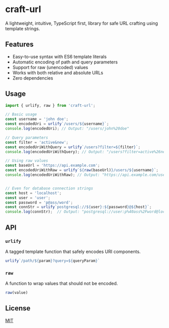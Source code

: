 # craft-url

A lightweight, intuitive, TypeScript first, library for safe URL crafting 
using template strings.

## Features

- Easy-to-use syntax with ES6 template literals
- Automatic encoding of path and query parameters
- Support for raw (unencoded) values
- Works with both relative and absolute URLs
- Zero dependencies

## Usage

```js
import { urlify, raw } from 'craft-url';

// Basic usage
const username = 'john doe';
const encodedUri = urlify`/users/${username}`;
console.log(encodedUri); // Output: "/users/john%20doe"

// Query parameters
const filter = 'active&new';
const encodedUriWithQuery = urlify`/users?filter=${filter}`;
console.log(encodedUriWithQuery); // Output: "/users?filter=active%26new"

// Using raw values
const baseUrl = 'https://api.example.com';
const encodedUriWithRaw = urlify`${raw(baseUrl)}/users/${username}`;
console.log(encodedUriWithRaw); // Output: "https://api.example.com/users/john%20doe"


// Even for database connection strings
const host = 'localhost';
const user = 'user';
const password = 'p@ass/word';
const connStr = urlify`postgresql://${user}:${password}@${host}`;
console.log(connStr);  // Output: "postgresql://user:p%40ass%2Fword@localhost"
```

## API

### `urlify`

A tagged template function that safely encodes URI components.

```javascript
urlify`/path/${param}?query=${queryParam}`
```

### `raw`

A function to wrap values that should not be encoded.

```javascript
raw(value)
```

## License

[MIT](./LICENSE)
